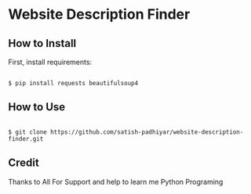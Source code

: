 <h1>Website Description Finder</h1>
<h2>How to Install</h2>
<p>First, install requirements:</p>

```

$ pip install requests beautifulsoup4

```
<h2>How to Use</h2>

```

$ git clone https://github.com/satish-padhiyar/website-description-finder.git

```

<h2>Credit</h2>

Thanks to All For Support and help to learn me Python Programing
